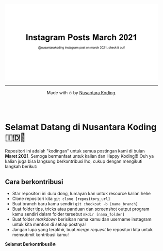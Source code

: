 [![March Instagram Posts](banner.jpg)](https://github.com/nusantarakoding/instagram-post-march/)

<div align=center>

---

Made with :fire: by [Nusantara Koding](https://github.com/nusantarakoding).

</div>
<br>
<br>

# Selamat Datang di Nusantara Koding🇮🇩🚀

Repositori ini adalah "kodingan" untuk semua postingan kami di bulan **Maret 2021**. Semoga bermanfaat untuk kalian dan Happy Koding!!! Ouh ya kalian juga bisa langsung berkontribusi lho, cukup dengan mengikuti langkah berikut:

## Cara berkontribusi

- Star repositori ini dulu dong, lumayan kan untuk resource kalian hehe
- Clone repositori kita `git clone [repository_url]`
- Buat branch baru kamu sendiri `git checkout -b [nama_branch]`
- Buat folder tips, tricks atau panduan dan screenshot output program kamu sendiri dalam folder tersebut `mkdir [nama_folder]`
- Buat folder _markdown_ berisikan nama kamu dan username instagram untuk kita mention di setiap postnya!
- Jangan lupa yang terakhir, buat _merge request_ ke repositori kita untuk mensubmit kontribusi kamu!

**Selamat Berkontribusi!🔥**
